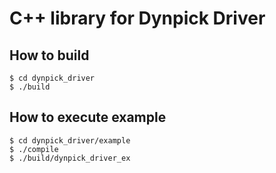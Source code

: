 # C++ library for Dynpick Driver

## How to build
```
$ cd dynpick_driver
$ ./build
```

## How to execute example
```
$ cd dynpick_driver/example
$ ./compile
$ ./build/dynpick_driver_ex
```